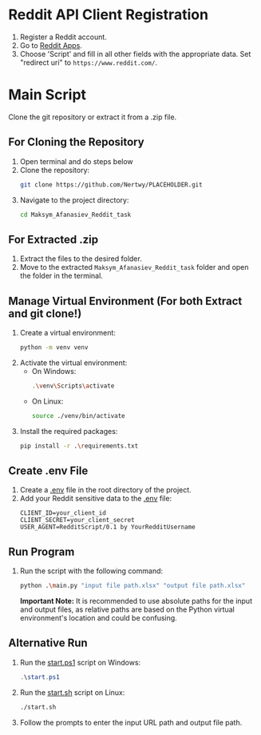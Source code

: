 # Reddit API Client Registration

1. Register a Reddit account.
2. Go to [Reddit Apps](https://www.reddit.com/prefs/apps).
3. Choose 'Script' and fill in all other fields with the appropriate data. Set "redirect uri" to `https://www.reddit.com/`.

# Main Script

Clone the git repository or extract it from a .zip file.

## For Cloning the Repository

1. Open terminal and do steps below
2. Clone the repository:
    ```sh
    git clone https://github.com/Nertwy/PLACEHOLDER.git
    ```
3. Navigate to the project directory:
    ```sh
    cd Maksym_Afanasiev_Reddit_task
    ```

## For Extracted .zip

1. Extract the files to the desired folder.
2. Move to the extracted `Maksym_Afanasiev_Reddit_task` folder and open the folder in the terminal.

## Manage Virtual Environment (For both Extract and git clone!)

1. Create a virtual environment:
    ```sh
    python -m venv venv
    ```
2. Activate the virtual environment:
    - On Windows:
        ```sh
        .\venv\Scripts\activate
        ```
    - On Linux:
        ```sh
        source ./venv/bin/activate
        ```
3. Install the required packages:
    ```sh
    pip install -r .\requirements.txt
    ```

## Create .env File

1. Create a [.env](http://_vscodecontentref_/4) file in the root directory of the project.
2. Add your Reddit sensitive data to the [.env](http://_vscodecontentref_/5) file:
    ```
    CLIENT_ID=your_client_id
    CLIENT_SECRET=your_client_secret
    USER_AGENT=RedditScript/0.1 by YourRedditUsername
    ```

## Run Program
1. Run the script with the following command:
    ```sh
    python .\main.py "input file path.xlsx" "output file path.xlsx"
    ```
    **Important Note:** It is recommended to use absolute paths for the input and output files, as relative paths are based on the Python virtual environment's location and could be confusing.

## Alternative Run
1. Run the [start.ps1](http://_vscodecontentref_/6) script on Windows:
    ```ps1
    .\start.ps1
    ```
2. Run the [start.sh](http://_vscodecontentref_/7) script on Linux:
    ```sh
    ./start.sh
    ```

3. Follow the prompts to enter the input URL path and output file path.